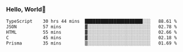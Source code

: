 
### Hello, World🐤

<!--START_SECTION:waka-->

```txt
TypeScript    30 hrs 44 mins  ██████████████████████░░░   88.61 %
JSON          57 mins         ▓░░░░░░░░░░░░░░░░░░░░░░░░   02.78 %
HTML          55 mins         ▓░░░░░░░░░░░░░░░░░░░░░░░░   02.66 %
C             45 mins         ▓░░░░░░░░░░░░░░░░░░░░░░░░   02.18 %
Prisma        35 mins         ▒░░░░░░░░░░░░░░░░░░░░░░░░   01.69 %
```

<!--END_SECTION:waka-->
